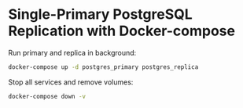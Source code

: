 # Single-Primary PostgreSQL Replication with Docker-compose

Run primary and replica in background:
```bash
docker-compose up -d postgres_primary postgres_replica
```

Stop all services and remove volumes:
```bash
docker-compose down -v
```